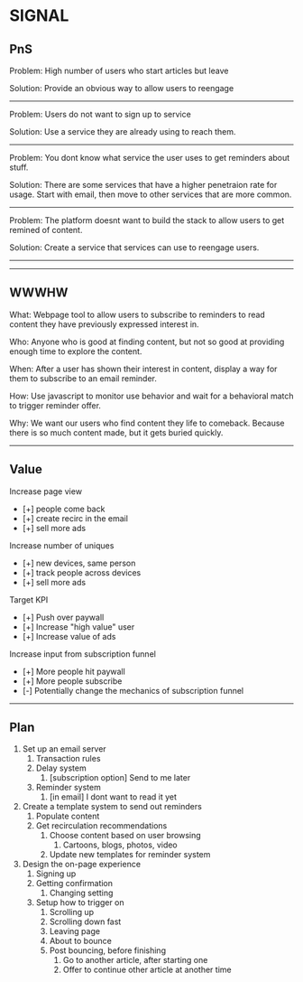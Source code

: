 # SIGNAL

## PnS

Problem: High number of users who start articles but leave

Solution: Provide an obvious way to allow users to reengage
***

Problem: Users do not want to sign up to service

Solution: Use a service they are already using to reach them.
***
Problem: You dont know what service the user uses to get reminders about stuff.

Solution: There are some services that have a higher penetraion rate for usage. Start with email, then move to other services that are more common.
***
Problem: The platform doesnt want to build the stack to allow users to get remined of content.

Solution: Create a service that services can use to reengage users.
***
---

## WWWHW

What: Webpage tool to allow users to subscribe to reminders to read content they have previously expressed interest in.

Who: Anyone who is good at finding content, but not so good at providing enough time to explore the content.

When: After a user has shown their interest in content, display a way for them to subscribe to an email reminder.

How: Use javascript to monitor use behavior and wait for a behavioral match to trigger reminder offer.

Why: We want our users who find content they life to comeback. Because there is so much content made, but it gets buried quickly.

---

## Value

Increase page view
- [+] people come back
- [+] create recirc in the email	
- [+] sell more ads
 
Increase number of uniques
- [+] new devices, same person
- [+] track people across devices	
- [+] sell more ads

Target KPI
- [+] Push over paywall
- [+] Increase "high value" user
- [+] Increase value of ads
	
Increase input from subscription funnel
- [+] More people hit paywall
- [+] More people subscribe
- [-] Potentially change the mechanics of subscription funnel

---

## Plan

1. Set up an email server
	1. Transaction rules 
	2. Delay system
		1. [subscription option] Send to me later
	3. Reminder system	
		1. [in email] I dont want to read it yet
2. Create a template system to send out reminders
	1. Populate content
	2. Get recirculation recommendations
		1. Choose content based on user browsing
			1. Cartoons, blogs, photos, video
		2. Update new templates for reminder system
3. Design the on-page experience
	1. Signing up
	2. Getting confirmation
		1. Changing setting
	3. Setup how to trigger on
		1. Scrolling up
		2. Scrolling down fast
		3. Leaving page
		4. About to bounce
		5. Post bouncing, before finishing
			1. Go to another article, after starting one
			2. Offer to continue other article at another time
